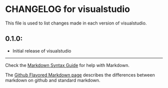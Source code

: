# CHANGELOG for visualstudio

This file is used to list changes made in each version of visualstudio.

## 0.1.0:

* Initial release of visualstudio

- - - 
Check the [Markdown Syntax Guide](http://daringfireball.net/projects/markdown/syntax) for help with Markdown.

The [Github Flavored Markdown page](http://github.github.com/github-flavored-markdown/) describes the differences between markdown on github and standard markdown.
